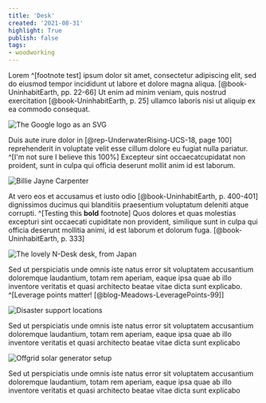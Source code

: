 ```yaml
---
title: 'Desk'
created: '2021-08-31'
highlight: True
publish: false
tags:
- woodworking
---
```


Lorem ^[footnote test] ipsum dolor sit amet, consectetur adipiscing elit, sed do eiusmod tempor incididunt ut labore et dolore magna aliqua. [@book-UninhabitEarth, pp. 22-66] Ut enim ad minim veniam, quis nostrud exercitation [@book-UninhabitEarth, p. 25] ullamco laboris nisi ut aliquip ex ea commodo consequat. 

![The Google logo as an SVG](img/Google_logo.svg "Logo")

Duis aute irure dolor in [@rep-UnderwaterRising-UCS-18, page 100] reprehenderit in voluptate velit esse cillum dolore eu fugiat nulla pariatur. ^[I'm not sure I believe this 100%] Excepteur sint occaecatcupidatat non proident, sunt in culpa qui officia deserunt mollit anim id est laborum.

![Billie Jayne Carpenter](img/billie.png "Photo of a very cute baby")

At vero eos et accusamus et iusto odio [@book-UninhabitEarth, p. 400-401] dignissimos ducimus qui blanditiis praesentium voluptatum deleniti atque corrupti. ^[Testing this <b>bold</b> footnote] Quos dolores et quas molestias excepturi sint occaecati cupiditate non provident, similique sunt in culpa qui officia deserunt mollitia animi, id est laborum et dolorum fuga. [@book-UninhabitEarth, p. 333]

![The lovely N-Desk desk, from Japan](img/n-desk-1.jpg "Photo of a desk")

Sed ut perspiciatis unde omnis iste natus error sit voluptatem accusantium doloremque laudantium, totam rem aperiam, eaque ipsa quae ab illo inventore veritatis et quasi architecto beatae vitae dicta sunt explicabo. ^[Leverage points matter! [@blog-Meadows-LeveragePoints-99]] 

![Disaster support locations ](img/van-support-hub-map.png "Map of earthquake support resources in Vancouver")

Sed ut perspiciatis unde omnis iste natus error sit voluptatem accusantium doloremque laudantium, totam rem aperiam, eaque ipsa quae ab illo inventore veritatis et quasi architecto beatae vitae dicta sunt explicabo

![Offgrid solar generator setup](img/solar-offgrid-with-generator.png "Diagram of offgrid solar setup")

Sed ut perspiciatis unde omnis iste natus error sit voluptatem accusantium doloremque laudantium, totam rem aperiam, eaque ipsa quae ab illo inventore veritatis et quasi architecto beatae vitae dicta sunt explicabo
